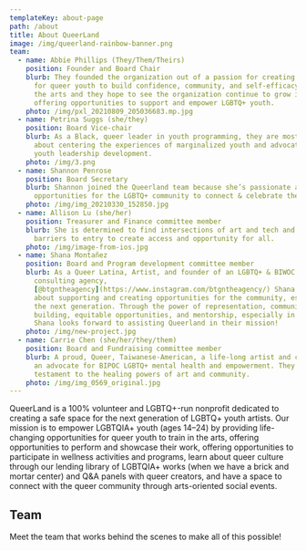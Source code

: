 ```yaml
---
templateKey: about-page
path: /about
title: About QueerLand
image: /img/queerland-rainbow-banner.png
team:
  - name: Abbie Phillips (They/Them/Theirs)
    position: Founder and Board Chair
    blurb: They founded the organization out of a passion for creating safe spaces
      for queer youth to build confidence, community, and self-efficacy within
      the arts and they hope to see the organization continue to grow in
      offering opportunities to support and empower LGBTQ+ youth.
    photo: /img/pxl_20210809_205036683.mp.jpg
  - name: Petrina Suggs (she/they)
    position: Board Vice-chair
    blurb: As a Black, queer leader in youth programming, they are most passionate
      about centering the experiences of marginalized youth and advocating for
      youth leadership development.
    photo: /img/3.png
  - name: Shannon Penrose
    position: Board Secretary
    blurb: Shannon joined the Queerland team because she’s passionate about creating
      opportunities for the LGBTQ+ community to connect & celebrate the arts.
    photo: /img/img_20210330_152850.jpg
  - name: Allison Lu (she/her)
    position: Treasurer and Finance committee member
    blurb: She is determined to find intersections of art and tech and break down
      barriers to entry to create access and opportunity for all.
    photo: /img/image-from-ios.jpg
  - name: Shana Montañez
    position: Board and Program development committee member
    blurb: As a Queer Latina, Artist, and founder of an LGBTQ+ & BIWOC entertainment
      consulting agency,
      [@btgntheagency](https://www.instagram.com/btgntheagency/) Shana is ardent
      about supporting and creating opportunities for the community, especially
      the next generation. Through the power of representation, community
      building, equitable opportunities, and mentorship, especially in the arts,
      Shana looks forward to assisting Queerland in their mission!
    photo: /img/new-project.jpg
  - name: Carrie Chen (she/her/they/them)
    position: Board and Fundraising committee member
    blurb: A proud, Queer, Taiwanese-American, a life-long artist and creator, and
      an advocate for BIPOC LGBTQ+ mental health and empowerment. They are a
      testament to the healing powers of art and community.
    photo: /img/img_0569_original.jpg
---
```

QueerLand is a 100% volunteer and LGBTQ+-run nonprofit dedicated to creating a safe space for the next generation of LGBTQ+ youth artists. Our mission is to empower LGBTQIA+ youth (ages 14–24) by providing life-changing opportunities for queer youth to train in the arts, offering opportunities to perform and showcase their work, offering opportunities to participate in wellness activities and programs, learn about queer culture through our lending library of LGBTQIA+ works (when we have a brick and mortar center) and Q&A panels with queer creators, and have a space to connect with the queer community through arts-oriented social events. 

## Team

Meet the team that works behind the scenes to make all of this possible!